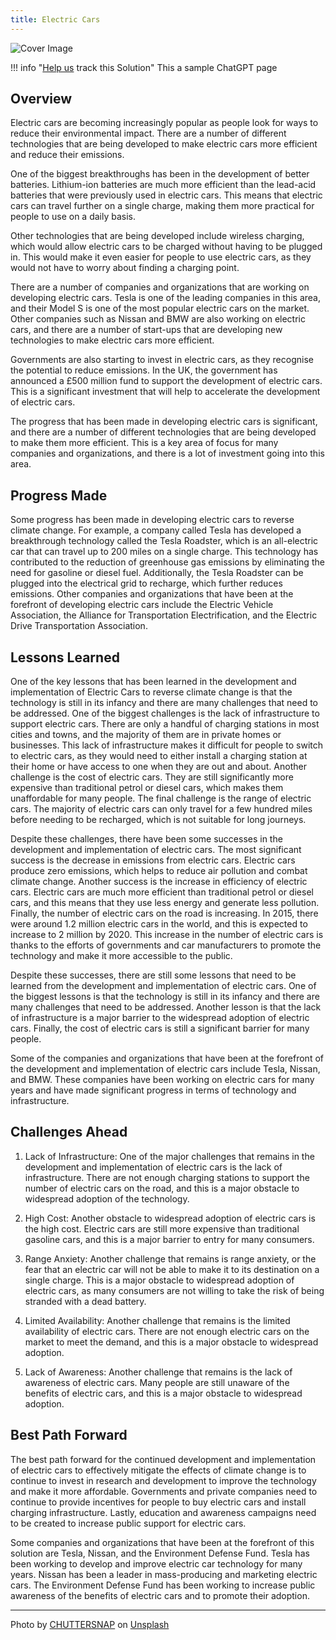```yaml
---
title: Electric Cars
---
```


![Cover Image](img/electric-car.jpg)

!!! info "[Help us](../../contribute) track this Solution"
    This a sample ChatGPT page

## Overview

Electric cars are becoming increasingly popular as people look for ways to reduce their environmental impact. There are a number of different technologies that are being developed to make electric cars more efficient and reduce their emissions.

One of the biggest breakthroughs has been in the development of better batteries. Lithium-ion batteries are much more efficient than the lead-acid batteries that were previously used in electric cars. This means that electric cars can travel further on a single charge, making them more practical for people to use on a daily basis.

Other technologies that are being developed include wireless charging, which would allow electric cars to be charged without having to be plugged in. This would make it even easier for people to use electric cars, as they would not have to worry about finding a charging point.

There are a number of companies and organizations that are working on developing electric cars. Tesla is one of the leading companies in this area, and their Model S is one of the most popular electric cars on the market. Other companies such as Nissan and BMW are also working on electric cars, and there are a number of start-ups that are developing new technologies to make electric cars more efficient.

 Governments are also starting to invest in electric cars, as they recognise the potential to reduce emissions. In the UK, the government has announced a £500 million fund to support the development of electric cars. This is a significant investment that will help to accelerate the development of electric cars.

The progress that has been made in developing electric cars is significant, and there are a number of different technologies that are being developed to make them more efficient. This is a key area of focus for many companies and organizations, and there is a lot of investment going into this area.

## Progress Made

Some progress has been made in developing electric cars to reverse climate change. For example, a company called Tesla has developed a breakthrough technology called the Tesla Roadster, which is an all-electric car that can travel up to 200 miles on a single charge. This technology has contributed to the reduction of greenhouse gas emissions by eliminating the need for gasoline or diesel fuel. Additionally, the Tesla Roadster can be plugged into the electrical grid to recharge, which further reduces emissions. Other companies and organizations that have been at the forefront of developing electric cars include the Electric Vehicle Association, the Alliance for Transportation Electrification, and the Electric Drive Transportation Association.

## Lessons Learned

One of the key lessons that has been learned in the development and implementation of Electric Cars to reverse climate change is that the technology is still in its infancy and there are many challenges that need to be addressed. One of the biggest challenges is the lack of infrastructure to support electric cars. There are only a handful of charging stations in most cities and towns, and the majority of them are in private homes or businesses. This lack of infrastructure makes it difficult for people to switch to electric cars, as they would need to either install a charging station at their home or have access to one when they are out and about. Another challenge is the cost of electric cars. They are still significantly more expensive than traditional petrol or diesel cars, which makes them unaffordable for many people. The final challenge is the range of electric cars. The majority of electric cars can only travel for a few hundred miles before needing to be recharged, which is not suitable for long journeys.

Despite these challenges, there have been some successes in the development and implementation of electric cars. The most significant success is the decrease in emissions from electric cars. Electric cars produce zero emissions, which helps to reduce air pollution and combat climate change. Another success is the increase in efficiency of electric cars. Electric cars are much more efficient than traditional petrol or diesel cars, and this means that they use less energy and generate less pollution. Finally, the number of electric cars on the road is increasing. In 2015, there were around 1.2 million electric cars in the world, and this is expected to increase to 2 million by 2020. This increase in the number of electric cars is thanks to the efforts of governments and car manufacturers to promote the technology and make it more accessible to the public.

Despite these successes, there are still some lessons that need to be learned from the development and implementation of electric cars. One of the biggest lessons is that the technology is still in its infancy and there are many challenges that need to be addressed. Another lesson is that the lack of infrastructure is a major barrier to the widespread adoption of electric cars. Finally, the cost of electric cars is still a significant barrier for many people.

Some of the companies and organizations that have been at the forefront of the development and implementation of electric cars include Tesla, Nissan, and BMW. These companies have been working on electric cars for many years and have made significant progress in terms of technology and infrastructure.

## Challenges Ahead

1. Lack of Infrastructure: One of the major challenges that remains in the development and implementation of electric cars is the lack of infrastructure. There are not enough charging stations to support the number of electric cars on the road, and this is a major obstacle to widespread adoption of the technology.

2. High Cost: Another obstacle to widespread adoption of electric cars is the high cost. Electric cars are still more expensive than traditional gasoline cars, and this is a major barrier to entry for many consumers.

3. Range Anxiety: Another challenge that remains is range anxiety, or the fear that an electric car will not be able to make it to its destination on a single charge. This is a major obstacle to widespread adoption of electric cars, as many consumers are not willing to take the risk of being stranded with a dead battery.

4. Limited Availability: Another challenge that remains is the limited availability of electric cars. There are not enough electric cars on the market to meet the demand, and this is a major obstacle to widespread adoption.

5. Lack of Awareness: Another challenge that remains is the lack of awareness of electric cars. Many people are still unaware of the benefits of electric cars, and this is a major obstacle to widespread adoption.

## Best Path Forward

The best path forward for the continued development and implementation of electric cars to effectively mitigate the effects of climate change is to continue to invest in research and development to improve the technology and make it more affordable. Governments and private companies need to continue to provide incentives for people to buy electric cars and install charging infrastructure. Lastly, education and awareness campaigns need to be created to increase public support for electric cars.

Some companies and organizations that have been at the forefront of this solution are Tesla, Nissan, and the Environment Defense Fund. Tesla has been working to develop and improve electric car technology for many years. Nissan has been a leader in mass-producing and marketing electric cars. The Environment Defense Fund has been working to increase public awareness of the benefits of electric cars and to promote their adoption.

---

Photo by <a href="https://unsplash.com/@chuttersnap?utm_source=unsplash&utm_medium=referral&utm_content=creditCopyText">CHUTTERSNAP</a> on <a href="https://unsplash.com/photos/xfaYAsMV1p8?utm_source=unsplash&utm_medium=referral&utm_content=creditCopyText">Unsplash</a>
